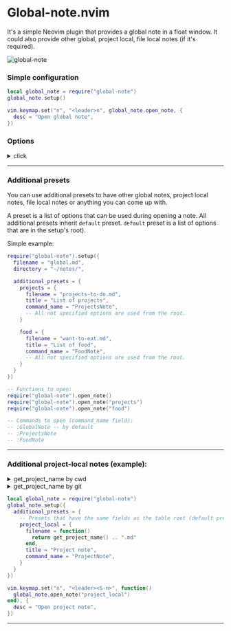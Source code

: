 # Global-note.nvim
It's a simple Neovim plugin that provides a global note in a float window.
It could also provide other global, project local, file local notes (if it's required).

![global-note](https://github.com/backdround/global-note.nvim/assets/17349169/0981e267-aa95-407e-bc6d-a23aee9ecac5)


### Simple configuration
```lua
local global_note = require("global-note")
global_note.setup()

vim.keymap.set("n", "<leader>n", global_note.open_note, {
  desc = "Open global note",
})
```

### Options
<details><summary>click</summary>
All options here are default:

```lua
{
  -- Filename to use for default note (preset).
  -- string or fun(): string
  filename = "global.md",

  -- Directory to keep default note (preset).
  -- string or fun(): string
  directory = vim.fs.joinpath(vim.fn.stdpath("data"), "global-note"),

  -- Floating window title.
  -- string or fun(): string
  title = "Global note",

  -- Ex command name.
  -- string
  command_name = "GlobalNote",

  -- A nvim_open_win config to show float window.
  -- table or fun(): table
  window_config = function()
    local window_height = vim.api.nvim_list_uis()[1].height
    local window_width = vim.api.nvim_list_uis()[1].width
    return {
      relative = "editor",
      border = "single",
      title = "Note",
      title_pos = "center",
      width = math.floor(0.7 * window_width),
      height = math.floor(0.85 * window_height),
      row = math.floor(0.05 * window_height),
      col = math.floor(0.15 * window_width),
    }
  end,

  -- It's called after the window creation.
  -- fun()
  post_open = function() end,


  -- Whether to use autosave.
  -- boolean
  autosave = true,

  -- Additional presets to create other global, project local, file local
  -- and other notes.
  -- { [name]: table } - tables there have the same fields as the current table.
  additional_presets = {},
}
```

</details>

---

### Additional presets
You can use additional presets to have other global notes, project
local notes, file local notes or anything you can come up with.

A preset is a list of options that can be used during opening a note.
All additional presets inherit `default` preset. `default` preset is a
list of options that are in the setup's root).

Simple example:

```lua
require("global-note").setup({
  filename = "global.md",
  directory = "~/notes/",

  additional_presets = {
    projects = {
      filename = "projects-to-do.md",
      title = "List of projects",
      command_name = "ProjectsNote",
      -- All not specified options are used from the root.
    }

    food = {
      filename = "want-to-eat.md",
      title = "List of food",
      command_name = "FoodNote",
      -- All not specified options are used from the root.
    }
  }
})

-- Functions to open:
require("global-note").open_note()
require("global-note").open_note("projects")
require("global-note").open_note("food")

-- Commands to open (command_name field):
-- :GlobalNote -- by default
-- :ProjectsNote
-- :FoodNote
```
---

### Additional project-local notes (example):
<details><summary>get_project_name by cwd</summary>

```lua
local get_project_name = function()
  local project_directory, err = vim.loop.cwd()
  if project_directory == nil then
    error(err)
  end

  local project_name = vim.fs.basename(project_directory)
  if project_name == nil then
    error("Unable to get the project name")
  end

  return project_name
end
```

</details>

<details><summary>get_project_name by git</summary>

```lua
local get_project_name = function()
  local result = vim.system({
    "git",
    "rev-parse",
    "--show-toplevel",
  }, {
    text = true,
  }):wait()

  if result.stderr ~= "" then
    error(result.stderr)
  end

  local project_directory = result.stdout:gsub("\n", "")

  local project_name = vim.fs.basename(project_directory)
  if project_name == nil then
    error("Unable to get the project name")
  end

  return project_name
end
```

</details>

```lua
local global_note = require("global-note")
global_note.setup({
  additional_presets = {
    -- Presets that have the same fields as the table root (default preset).
    project_local = {
      filename = function()
        return get_project_name() .. ".md"
      end,
      title = "Project note",
      command_name = "ProjectNote",
    }
  }
})

vim.keymap.set("n", "<leader><S-n>", function()
  global_note.open_note("project_local")
end), {
  desc = "Open project note",
})
```

---
